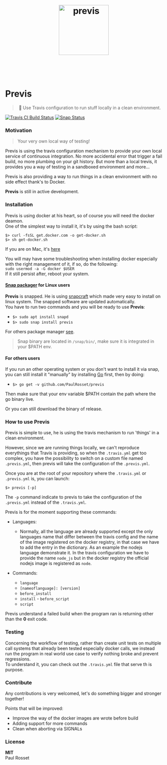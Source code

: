 <h1 align="center">
	<br>
	<img width="160" src="https://rawgit.com/PaulRosset/previs/master/media/logo.png" alt="previs">
	<br>
	<br>
	<br>
</h1>

# Previs

> 🎯 Use Travis configuration to run stuff locally in a clean environment. 

[![Travis CI Build Status](https://api.travis-ci.com/PaulRosset/previs.svg?branch=master)](https://travis-ci.org/PaulRosset/previs)
[![Snap Status](https://build.snapcraft.io/badge/PaulRosset/previs.svg)](https://build.snapcraft.io/user/PaulRosset/previs)

### Motivation

> Your very own local way of testing!

Previs is using the travis configuration mechanism to provide your own local service of continuous integration.
No more accidental error that trigger a fail build, no more plumbing on your git history.
But more than a local trevis, it provides you a way of testing in a sandboxed environment and more...

Previs is also providing a way to run things in a clean environment with no side effect thank's to Docker.

**Previs** is still in active development.

### Installation

Previs is using docker at his heart, so of course you will need the docker deamon.  
One of the simplest way to install it, it's by using the bash script:
```
$> curl -fsSL get.docker.com -o get-docker.sh
$> sh get-docker.sh
```

If you are on Mac, it's [here](https://docs.docker.com/docker-for-mac/install/#install-and-run-docker-for-mac)

You will may have some troubleshooting when installing docker especially with the right management of it, if so, do the following:  
`sudo usermod -a -G docker $USER`  
If it still persist after, reboot your system.

#### [Snap packager](https://snapcraft.io/) for Linux users

**Previs** is snapped. He is using [snapcraft](https://docs.snapcraft.io/) which made very easy to install on linux system. The snapped software are updated automatically.  
You have to run two commands and you will be ready to use **Previs**:

- `$> sudo apt install snapd`
- `$> sudo snap install previs`

For others package manager [see](https://docs.snapcraft.io/core/install).

> Snap binary are located in `/snap/bin/`, make sure it is integrated in your $PATH env.

#### For others users

If you run an other operating system or you don't want to install it via snap, you can still install it "manually" by installing [Go](https://golang.org/doc/install) first, then by doing:

- `$> go get -v github.com/PaulRosset/previs`

Then make sure that your env variable $PATH contain the path where the go binary live.

Or you can still download the binary of release.

### How to use Previs

Previs is simple to use, he is using the travis mechanism to run 'things' in a clean environment.

However, since we are running things locally, we can't reproduce everythings that Travis is providing, so when the `.travis.yml` get too complex, you have the possibility to switch on a custom file named `.previs.yml`, then previs will take the configuration of the `.previs.yml`.

Once you are at the root of your repository where the `.travis.yml` or `.previs.yml` is, you can launch:

`$> previs [-p]`

The `-p` command indicate to previs to take the configuration of the `.previs.yml` instead of the `.travis.yml`.

Previs is for the moment supporting these commands:

- Languages:
    - Normally, all the language are already supported except the only languages name that differ between the travis config and the name of the image registered on the docker registry, in that case we have to add the entry in the dictionary. As an example the nodejs language demonstrate it. In the travis configuration we have to provide the name `node_js` but in the docker registry the official nodejs image is registered as `node`.

- Commands:
    - `language`
    - `[nameoflanguage]: [version]`
    - `before_install`
    - `install`
    - `before_script`
    - `script`

Previs understand a failed build when the program ran is returning other than the **0** exit code.

### Testing

Concerning the workflow of testing, rather than create unit tests on multiple call systems that already been tested especially docker calls, we instead run the program in real world use case to verify nothing broke and prevent regressions.  
To understand it, you can check out the `.travis.yml` file that serve th is purpose.

### Contribute

Any contributions is very welcomed, let's do something bigger and stronger together!

Points that will be improved:
- Improve the way of the docker images are wrote before build
- Adding support for more commands
- Clean when aborting via SIGNALs

### License 

**MIT**  
Paul Rosset
